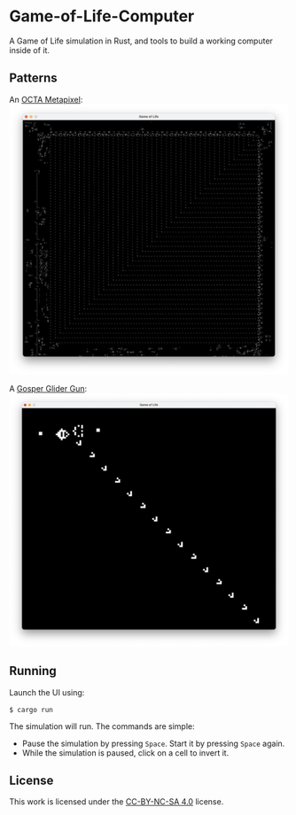 # Game-of-Life-Computer
A Game of Life simulation in Rust, and tools to build a working computer inside of it.


## Patterns
An [OCTA Metapixel](https://conwaylife.com/wiki/OTCA_metapixel):
![OCTA Metapixel](assets/OCTA-metapixel.png)

A [Gosper Glider Gun](https://conwaylife.com/wiki/Gosper_glider_gun):
![Gosper Glider Gun](assets/gosper-glider-gun.png)

## Running
Launch the UI using:
```console
$ cargo run
```

The simulation will run. The commands are simple:
- Pause the simulation by pressing `Space`. Start it by pressing `Space` again.
- While the simulation is paused, click on a cell to invert it.

## License
This work is licensed under the [CC-BY-NC-SA 4.0](https://creativecommons.org/licenses/by-nc-sa/4.0/) license.